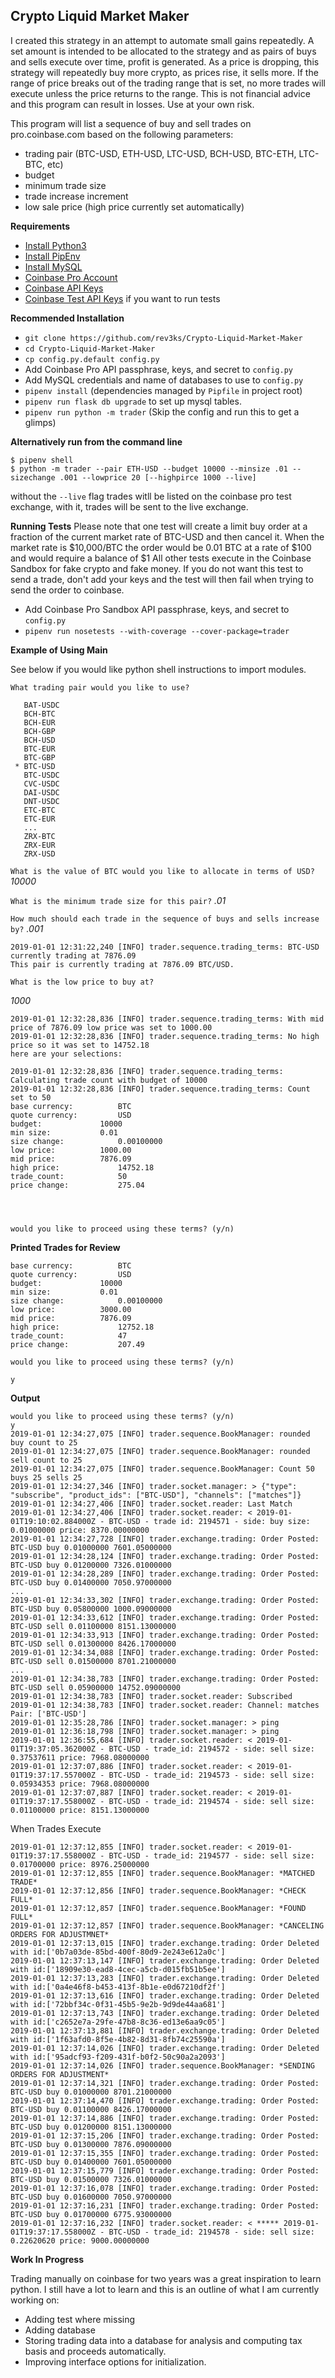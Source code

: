 ## Crypto Liquid Market Maker

I created this strategy in an attempt to automate small gains repeatedly. A set amount is intended to be allocated to the strategy and as pairs of buys and sells execute over time, profit is generated. As a price is dropping, this strategy will repeatedly buy more crypto, as prices rise, it sells more. If the range of price breaks out of the trading range that is set, no more trades will execute unless the price returns to the range. This is not financial advice and this program can result in losses. Use at your own risk.

This program will list a sequence of buy and sell trades on pro.coinbase.com based on the following parameters:
* trading pair (BTC-USD, ETH-USD, LTC-USD, BCH-USD, BTC-ETH, LTC-BTC, etc)
* budget
* minimum trade size
* trade increase increment
* low sale price (high price currently set automatically)

**Requirements**
* [Install Python3](http://docs.python-guide.org/en/latest/starting/install3)
* [Install PipEnv](https://docs.pipenv.org/)
* [Install MySQL](https://dev.mysql.com/downloads/installer/)
* [Coinbase Pro Account](https://pro.coinbase.com)
* [Coinbase API Keys](https://pro.coinbase.com/profile/api)
* [Coinbase Test API Keys](https://public.sandbox.pro.coinbase.com/profile/api) if you want to run tests

**Recommended Installation**
* `git clone https://github.com/rev3ks/Crypto-Liquid-Market-Maker`
* `cd Crypto-Liquid-Market-Maker`
* `cp config.py.default config.py`
* Add Coinbase Pro API passphrase, keys, and secret to `config.py`
* Add MySQL credentials and name of databases to use to `config.py`
* `pipenv install` (dependencies managed by `Pipfile` in project root)
* `pipenv run flask db upgrade` to set up mysql tables. 
* `pipenv run python -m trader` (Skip the config and run this to get a glimps)

**Alternatively run from the command line**
```
$ pipenv shell
$ python -m trader --pair ETH-USD --budget 10000 --minsize .01 --sizechange .001 --lowprice 20 [--highpirce 1000 --live] 
```
without the `--live` flag trades witll be listed on the coinbase pro test exchange, with it, trades will be sent to the live exchange.

**Running Tests**
Please note that one test will create a limit buy order at a fraction of the current market rate of BTC-USD and then cancel it. When the market rate is $10,000/BTC the order would be 0.01 BTC at a rate of $100 and would require a balance of $1 All other tests execute in the Coinbase Sandbox for fake crypto and fake money. If you do not want this test to send a trade, don't add your keys and the test will then fail when trying to send the order to coinbase.
* Add Coinbase Pro Sandbox API passphrase, keys, and secret to `config.py`
* `pipenv run nosetests --with-coverage --cover-package=trader`

**Example of Using Main**

See below if you would like python shell instructions to import modules.

```
What trading pair would you like to use?

   BAT-USDC
   BCH-BTC
   BCH-EUR
   BCH-GBP
   BCH-USD
   BTC-EUR
   BTC-GBP
 * BTC-USD
   BTC-USDC
   CVC-USDC
   DAI-USDC
   DNT-USDC
   ETC-BTC
   ETC-EUR
   ...
   ZRX-BTC
   ZRX-EUR
   ZRX-USD

```
`What is the value of BTC would you like to allocate in terms of USD?` *10000*

`What is the minimum trade size for this pair?` 
*.01*

`How much should each trade in the sequence of buys and sells increase by?` 
*.001*

```
2019-01-01 12:31:22,240 [INFO] trader.sequence.trading_terms: BTC-USD currently trading at 7876.09
This pair is currently trading at 7876.09 BTC/USD.

What is the low price to buy at?
```
*1000*

```
2019-01-01 12:32:28,836 [INFO] trader.sequence.trading_terms: With mid price of 7876.09 low price was set to 1000.00
2019-01-01 12:32:28,836 [INFO] trader.sequence.trading_terms: No high price so it was set to 14752.18
here are your selections:

2019-01-01 12:32:28,836 [INFO] trader.sequence.trading_terms: Calculating trade count with budget of 10000
2019-01-01 12:32:28,836 [INFO] trader.sequence.trading_terms: Count set to 50
base currency: 			BTC
quote currency: 		USD
budget: 			10000
min size: 			0.01
size change: 			0.00100000
low price: 			1000.00
mid price: 			7876.09
high price: 			14752.18
trade_count: 			50
price change: 			275.04




would you like to proceed using these terms? (y/n)

```

**Printed Trades for Review**
```
base currency: 			BTC
quote currency: 		USD
budget: 			10000
min size: 			0.01
size change: 			0.00100000
low price: 			3000.00
mid price: 			7876.09
high price: 			12752.18
trade_count: 			47
price change: 			207.49

would you like to proceed using these terms? (y/n)

y
```

**Output**
```
would you like to proceed using these terms? (y/n)
y
2019-01-01 12:34:27,075 [INFO] trader.sequence.BookManager: rounded buy count to 25
2019-01-01 12:34:27,075 [INFO] trader.sequence.BookManager: rounded sell count to 25
2019-01-01 12:34:27,075 [INFO] trader.sequence.BookManager: Count 50 buys 25 sells 25
2019-01-01 12:34:27,346 [INFO] trader.socket.manager: > {"type": "subscribe", "product_ids": ["BTC-USD"], "channels": ["matches"]}
2019-01-01 12:34:27,406 [INFO] trader.socket.reader: Last Match
2019-01-01 12:34:27,406 [INFO] trader.socket.reader: < 2019-01-01T19:10:02.884000Z - BTC-USD - trade id: 2194571 - side: buy size: 0.01000000 price: 8370.00000000
2019-01-01 12:34:27,728 [INFO] trader.exchange.trading: Order Posted: BTC-USD buy 0.01000000 7601.05000000
2019-01-01 12:34:28,124 [INFO] trader.exchange.trading: Order Posted: BTC-USD buy 0.01200000 7326.01000000
2019-01-01 12:34:28,289 [INFO] trader.exchange.trading: Order Posted: BTC-USD buy 0.01400000 7050.97000000
...
2019-01-01 12:34:33,302 [INFO] trader.exchange.trading: Order Posted: BTC-USD buy 0.05800000 1000.09000000
2019-01-01 12:34:33,612 [INFO] trader.exchange.trading: Order Posted: BTC-USD sell 0.01100000 8151.13000000
2019-01-01 12:34:33,913 [INFO] trader.exchange.trading: Order Posted: BTC-USD sell 0.01300000 8426.17000000
2019-01-01 12:34:34,088 [INFO] trader.exchange.trading: Order Posted: BTC-USD sell 0.01500000 8701.21000000
...
2019-01-01 12:34:38,783 [INFO] trader.exchange.trading: Order Posted: BTC-USD sell 0.05900000 14752.09000000
2019-01-01 12:34:38,783 [INFO] trader.socket.reader: Subscribed
2019-01-01 12:34:38,783 [INFO] trader.socket.reader: Channel: matches		Pair: ['BTC-USD']
2019-01-01 12:35:28,786 [INFO] trader.socket.manager: > ping
2019-01-01 12:36:18,798 [INFO] trader.socket.manager: > ping
2019-01-01 12:36:55,684 [INFO] trader.socket.reader: < 2019-01-01T19:37:05.362000Z - BTC-USD - trade_id: 2194572 - side: sell size: 0.37537611 price: 7968.08000000
2019-01-01 12:37:07,886 [INFO] trader.socket.reader: < 2019-01-01T19:37:17.557000Z - BTC-USD - trade_id: 2194573 - side: sell size: 0.05934353 price: 7968.08000000
2019-01-01 12:37:07,887 [INFO] trader.socket.reader: < 2019-01-01T19:37:17.558000Z - BTC-USD - trade_id: 2194574 - side: sell size: 0.01100000 price: 8151.13000000

```
When Trades Execute
```
2019-01-01 12:37:12,855 [INFO] trader.socket.reader: < 2019-01-01T19:37:17.558000Z - BTC-USD - trade_id: 2194577 - side: sell size: 0.01700000 price: 8976.25000000
2019-01-01 12:37:12,855 [INFO] trader.sequence.BookManager: *MATCHED TRADE*
2019-01-01 12:37:12,856 [INFO] trader.sequence.BookManager: *CHECK FULL*
2019-01-01 12:37:12,857 [INFO] trader.sequence.BookManager: *FOUND FULL*
2019-01-01 12:37:12,857 [INFO] trader.sequence.BookManager: *CANCELING ORDERS FOR ADJUSTMNET*
2019-01-01 12:37:13,015 [INFO] trader.exchange.trading: Order Deleted with id:['0b7a03de-85bd-400f-80d9-2e243e612a0c']
2019-01-01 12:37:13,147 [INFO] trader.exchange.trading: Order Deleted with id:['18909e30-ead8-4cec-a5cb-d015fb51b5ee']
2019-01-01 12:37:13,283 [INFO] trader.exchange.trading: Order Deleted with id:['0a4e46f8-b453-413f-8b1e-e0d67210df2f']
2019-01-01 12:37:13,616 [INFO] trader.exchange.trading: Order Deleted with id:['72bbf34c-0f31-45b5-9e2b-9d9de44aa681']
2019-01-01 12:37:13,743 [INFO] trader.exchange.trading: Order Deleted with id:['c2652e7a-29fe-47b8-8c36-ed13e6aa9c05']
2019-01-01 12:37:13,881 [INFO] trader.exchange.trading: Order Deleted with id:['1f63afd0-8f5e-4b82-8d31-8fb74c25590a']
2019-01-01 12:37:14,026 [INFO] trader.exchange.trading: Order Deleted with id:['95adcf93-f209-431f-b0f2-50c90a2a2093']
2019-01-01 12:37:14,026 [INFO] trader.sequence.BookManager: *SENDING ORDERS FOR ADJUSTMENT*
2019-01-01 12:37:14,321 [INFO] trader.exchange.trading: Order Posted: BTC-USD buy 0.01000000 8701.21000000
2019-01-01 12:37:14,470 [INFO] trader.exchange.trading: Order Posted: BTC-USD buy 0.01100000 8426.17000000
2019-01-01 12:37:14,886 [INFO] trader.exchange.trading: Order Posted: BTC-USD buy 0.01200000 8151.13000000
2019-01-01 12:37:15,206 [INFO] trader.exchange.trading: Order Posted: BTC-USD buy 0.01300000 7876.09000000
2019-01-01 12:37:15,355 [INFO] trader.exchange.trading: Order Posted: BTC-USD buy 0.01400000 7601.05000000
2019-01-01 12:37:15,779 [INFO] trader.exchange.trading: Order Posted: BTC-USD buy 0.01500000 7326.01000000
2019-01-01 12:37:16,078 [INFO] trader.exchange.trading: Order Posted: BTC-USD buy 0.01600000 7050.97000000
2019-01-01 12:37:16,231 [INFO] trader.exchange.trading: Order Posted: BTC-USD buy 0.01700000 6775.93000000
2019-01-01 12:37:16,232 [INFO] trader.socket.reader: < ***** 2019-01-01T19:37:17.558000Z - BTC-USD - trade_id: 2194578 - side: sell size: 0.22620620 price: 9000.00000000
```

**Work In Progress**

Trading manually on coinbase for two years was a great inspiration to learn python. I still have a lot to learn and this is an outline of what I am currently working on:

* Adding test where missing
* Adding database
* Storing trading data into a database for analysis and computing tax basis and proceeds automatically.
* Improving interface options for initialization. 

